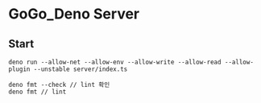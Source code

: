 # GoGo_Deno Server

## Start

```shell script
deno run --allow-net --allow-env --allow-write --allow-read --allow-plugin --unstable server/index.ts
```

```shell script
deno fmt --check // lint 확인
deno fmt // lint 
```